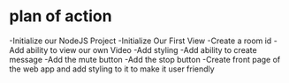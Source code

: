 # plan of action
-Initialize our NodeJS Project
-Initialize Our First View
-Create a room id 
-Add ability to view our own Video 
-Add styling
-Add ability to create message
-Add the mute button
-Add the stop button
-Create front page of the web app and add styling to it to make it user friendly

